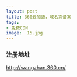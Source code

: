 ```yaml
---
layout: post
title: 360云加速，域名需备案
tags:
- 免费CDN
image:  15.jpg
---
```




### 注册地址<br>
http://wangzhan.360.cn/